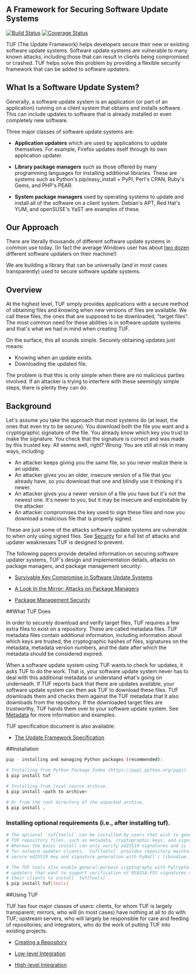 ## A Framework for Securing Software Update Systems

[![Build Status](https://travis-ci.org/theupdateframework/tuf.svg?branch=develop)](https://travis-ci.org/theupdateframework/tuf) [![Coverage Status](https://coveralls.io/repos/theupdateframework/tuf/badge.png?branch=develop)](https://coveralls.io/r/theupdateframework/tuf?branch=develop)

TUF (The Update Framework) helps developers secure their new or existing
software update systems. Software update systems are vulnerable to many known
attacks, including those that can result in clients being compromised or
crashed.  TUF helps solve this problem by providing a flexible security
framework that can be added to software updaters.

## What Is a Software Update System?

Generally, a software update system is an application (or part of an
application) running on a client system that obtains and installs software.
This can include updates to software that is already installed or even
completely new software.

Three major classes of software update systems are:

* **Application updaters** which are used by applications to update themselves.
For example, Firefox updates itself through its own application updater.

* **Library package managers** such as those offered by many programming
languages for installing additional libraries. These are systems such as
Python's pip/easy_install + PyPI, Perl's CPAN, Ruby's Gems, and PHP's PEAR.

* **System package managers** used by operating systems to update and install all
of the software on a client system. Debian's APT, Red Hat's YUM, and openSUSE's
YaST are examples of these.

## Our Approach

There are literally thousands of different software update systems in common
use today. (In fact the average Windows user has about [two dozen](http://secunia.com/gfx/pdf/Secunia_RSA_Software_Portfolio_Security_Exposure.pdf) different
software updaters on their machine!)

We are building a library that can be universally (and in most cases
transparently) used to secure software update systems.

## Overview

At the highest level, TUF simply provides applications with a secure method of obtaining files and knowing when new versions of files are available. We call these files, the ones that are supposed to be downloaded, "target files". The most common need for these abilities is in software update systems and that's what we had in mind when creating TUF.

On the surface, this all sounds simple. Securely obtaining updates just means:

* Knowing when an update exists.
* Downloading the updated file. 

The problem is that this is only simple when there are no malicious parties involved. If an attacker is trying to interfere with these seemingly simple steps, there is plenty they can do.

## Background

Let's assume you take the approach that most systems do (at least, the ones that even try to be secure). You download both the file you want and a cryptographic signature of the file. You already know which key you trust to make the signature. You check that the signature is correct and was made by this trusted key. All seems well, right? Wrong. You are still at risk in many ways, including:

* An attacker keeps giving you the same file, so you never realize there is an update.
* An attacker gives you an older, insecure version of a file that you already have, so you download that one and blindly use it thinking it's newer.
* An attacker gives you a newer version of a file you have but it's not the newest one. It's newer to you, but it may be insecure and exploitable by the attacker.
* An attacker compromises the key used to sign these files and now you download a malicious file that is properly signed. 

These are just some of the attacks software update systems are vulnerable to when only using signed files.
See [Security](SECURITY.md) for a full list of attacks and updater weaknesses TUF is designed to prevent.

The following papers provide detailed information on securing software updater systems, TUF's design and implementation details, attacks on package managers, and package management security:

* [Survivable Key Compromise in Software Update Systems](docs/papers/survivable-key-compromise-ccs2010.pdf?raw=true)
                                                                              
* [A Look In the Mirror: Attacks on Package Managers](docs/papers/package-management-security-tr08-02.pdf?raw=true)
                                                                              
* [Package Management Security](docs/papers/attacks-on-package-managers-ccs2008.pdf?raw=true)


##What TUF Does

In order to securely download and verify target files, TUF requires a few extra files to exist on a repository. These are called metadata files. TUF metadata files contain additional information, including information about which keys are trusted, the cryptographic hashes of files, signatures on the metadata, metadata version numbers, and the date after which the metadata should be considered expired.

When a software update system using TUF wants to check for updates, it asks TUF to do the work. That is, your software update system never has to deal with this additional metadata or understand what's going on underneath. If TUF reports back that there are updates available, your software update system can then ask TUF to download these files. TUF downloads them and checks them against the TUF metadata that it also downloads from the repository. If the downloaded target files are trustworthy, TUF hands them over to your software update system.
See [Metadata](METADATA.md) for more information and examples.

TUF specification document is also available:
                                                                      
* [The Update Framework Specification](docs/tuf-spec.txt?raw=true)                                           


##Installation
```Bash
pip - installing and managing Python packages (recommended):

# Installing from Python Package Index (https://pypi.python.org/pypi).
$ pip install tuf

# Installing from local source archive.
$ pip install <path to archive>
  
# Or from the root directory of the unpacked archive.
$ pip install . 
```

### Installing optional requirements (i.e., after installing tuf).
```Bash
# The optional `tuf[tools]` can be installed by users that wish to generate
# TUF repository files, such as metadata, cryptographic keys, and signatures.
# Whereas the basic install can only verify ed25519 signatures and is intended
# for sofware updater clients, `tuf[tools]` provides repository maintainers
# secure ed25519 key and signature generation with PyNaCl / libsodium.

# The TUF tools also enable general-purpose cryptography with PyCrypto.  Software
# updaters that want to support verification of RSASSA-PSS signatures must require
# their clients to install `tuf[tools]`.
$ pip install tuf[tools]
```

##Using TUF

TUF has four major classes of users: clients, for whom TUF is largely transparent; mirrors, who will (in most cases) have nothing at all to do with TUF; upstream servers, who will largely be responsible for care and feeding of repositories; and integrators, who do the work of putting TUF into existing projects.

* [Creating a Repository](tuf/README.md)

* [Low-level Integration](tuf/client/README.md)

* [High-level Integration](tuf/interposition/README.md)
